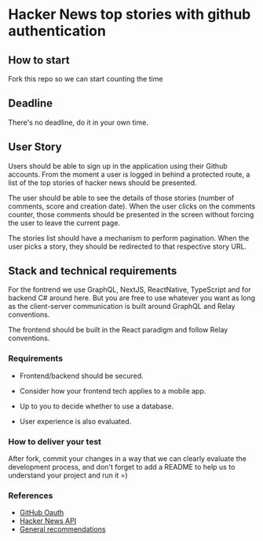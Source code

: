 # Hacker News top stories with github authentication

## How to start
Fork this repo so we can start counting the time

## Deadline

There's no deadline, do it in your own time.

## User Story
Users should be able to sign up in the application using their Github accounts. From the moment a user is logged in behind a protected route, a list of the top stories of hacker news should be presented.

The user should be able to see the details of those stories (number of comments, score and creation date). When the user clicks on the comments counter, those comments should be presented in the screen without forcing the user to leave the current page.

The stories list should have a mechanism to perform pagination. When the user picks a story, they should be redirected to that respective story URL.

## Stack and technical requirements
For the fontrend we use GraphQL, NextJS, ReactNative, TypeScript and for backend C# around here. But you are free to use whatever you want as long as the client-server communication is built around GraphQL and Relay conventions.

The frontend should be built in the React paradigm and follow Relay conventions.

### Requirements

- Frontend/backend should be secured.

- Consider how your frontend tech applies to a mobile app.

- Up to you to decide whether to use a database.

- User experience is also evaluated.

### How to deliver your test

After fork, commit your changes in a way that we can clearly evaluate the development process, and don't forget to add a README to help us to understand your project and run it =)

### References
- [GitHub Oauth](https://developer.github.com/v3/oauth/)
- [Hacker News API](https://github.com/HackerNews/API)
- [General recommendations](README.md)


